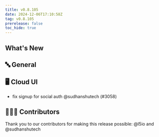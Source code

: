 ```yaml
---
title: v0.8.105
date: 2024-12-06T17:10:58Z
tag: v0.8.105
prerelease: false
toc_hide: true
---
```


## What's New
## 🔤 General
## 🖥 Cloud UI

- fix signup for social auth @sudhanshutech (#3058)

## 👨🏽‍💻 Contributors

Thank you to our contributors for making this release possible:
@l5io and @sudhanshutech


